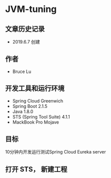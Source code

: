 # JVM-tuning

## 文章历史记录

- 2019.6.7 创建

## 作者

- Bruce Lu

## 开发工具和运行环境

- Spring Cloud Greenwich
- Spring Boot 2.1.5
- Java 1.8.0
- STS (Spring Tool Suite) 4.1.1
- MackBook Pro Mojave

## 目标
10分钟内开发运行测试Spring Cloud Eureka server

## 打开 STS， 新建工程
